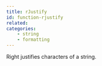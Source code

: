```yaml
---
title: rJustify
id: function-rjustify
related:
categories:
    - string
    - formatting
---
```


Right justifies characters of a string.